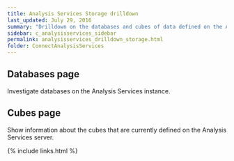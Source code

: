 ```yaml
---
title: Analysis Services Storage drilldown
last_updated: July 29, 2016
summary: "Drilldown on the databases and cubes of data defined on the Analysis Services server. "
sidebar: c_analysisservices_sidebar
permalink: analysisservices_drilldown_storage.html
folder: ConnectAnalysisServices
---
```



## Databases page

Investigate databases on the Analysis Services instance.


## Cubes page

Show information about the cubes that are currently defined on the Analysis Services server.



{% include links.html %}
